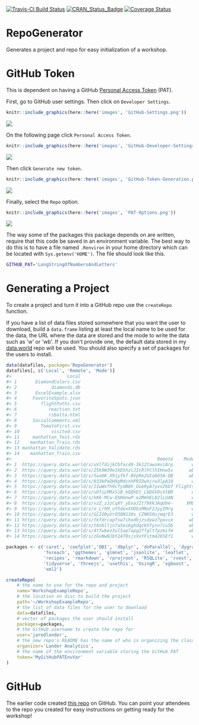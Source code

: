 <!-- README.md is generated from README.Rmd. Please edit that file -->
[![Travis-CI Build Status](https://travis-ci.org/jaredlander/RepoGenerator.svg?branch=master)](https://travis-ci.org/jaredlander/RepoGenerator) [![CRAN\_Status\_Badge](http://www.r-pkg.org/badges/version/RepoGenerator)](https://cran.r-project.org/package=RepoGenerator) [![Coverage Status](https://img.shields.io/codecov/c/github/jaredlander/RepoGenerator/master.svg)](https://codecov.io/github/jaredlander/RepoGenerator?branch=master)

RepoGenerator
=============

Generates a project and repo for easy initialization of a workshop.

GitHub Token
============

This is dependent on having a GitHub [Personal Access Token](https://blog.github.com/2013-05-16-personal-api-tokens/) (PAT).

First, go to GitHub user settings. Then click on `Developer Settings`.

``` r
knitr::include_graphics(here::here('images', 'GitHub-Settings.png'))
```

![](C:/Users/jared/Documents/Consulting/OpenSource/RepoGenerator/images/GitHub-Settings.png)

On the following page click `Personal Access Token`.

``` r
knitr::include_graphics(here::here('images', 'GitHub-Developer-Settings.png'))
```

![](C:/Users/jared/Documents/Consulting/OpenSource/RepoGenerator/images/GitHub-Developer-Settings.png)

Then click `Generate new token`.

``` r
knitr::include_graphics(here::here('images', 'GitHub-Token-Generation.png'))
```

![](C:/Users/jared/Documents/Consulting/OpenSource/RepoGenerator/images/GitHub-Token-Generation.png)

Finally, select the `Repo` option.

``` r
knitr::include_graphics(here::here('images', 'PAT-Options.png'))
```

![](C:/Users/jared/Documents/Consulting/OpenSource/RepoGenerator/images/PAT-Options.png)

The way some of the packages this package depends on are written, require that this code be saved in an environment variable. The best way to do this is to have a file named `.Renviron` in your home directory which can be located with `Sys.getenv('HOME')`. The file should look like this.

``` sh
GITHUB_PAT='LongStringOfNumbersAndLetters'
```

Generating a Project
====================

To create a project and turn it into a GitHub repo use the `createRepo` function.

If you have a list of data files stored somewhere that you want the user to download, build a `data.frame` listing at least the local name to be used for the data, the URL where the data are stored and the mode to write the data such as 'w' or 'wb'. If you don't provide one, the default data stored in my [data.world](https://data.world/landeranalytics/training) repo will be used. You should also specify a set of packages for the users to install.

``` r
data(datafiles, package='RepoGenerator')
datafiles[, c('Local', 'Remote', 'Mode')]
#>                     Local
#> 1       DiamondColors.csv
#> 2             diamonds.db
#> 3       ExcelExample.xlsx
#> 4      FavoriteSpots.json
#> 5         flightPaths.csv
#> 6            reaction.txt
#> 7            ribalta.html
#> 8      SocialComments.xml
#> 9         TomatoFirst.csv
#> 10            visited.csv
#> 11     manhattan_Test.rds
#> 12    manhattan_Train.rds
#> 13 manhattan_Validate.rds
#> 14    manhattan_Train.csv
#>                                                       Remote    Mode
#> 1  https://query.data.world/s/uVlTdijkCbfac49-3k12tawsmviArp       w
#> 2  https://query.data.world/s/Z5k9W39e1kD5hzcJIcRlFClhIHnw5v      wb
#> 3  https://query.data.world/s/5wa6K_X91yfkf-BVpRe2UIabO5A-QB      wb
#> 4  https://query.data.world/s/033kPeDH9pMdcnhPRIOwhjrw3lpA10       w
#> 5  https://query.data.world/s/IIwWxfh9cTydB8h_OueRyA7yxvZ6bf Flights
#> 6  https://query.data.world/s/uDfiLMRxSiB_kQQhEt_LbDGVOcStBR       w
#> 7  https://query.data.world/s/kK6-MCw-EbRmnwP-e2MmhEL82lLU4N       w
#> 8  https://query.data.world/s/vzZ_zJzCqXY_yExaJIt79XkJAqUbe-     XML
#> 9  https://query.data.world/s/o_LrhM_oY5dexXVDbsMNxF2JyyIMrg       w
#> 10 https://query.data.world/s/GCIO0yVrO50N130s_CZNK50ujmqrE3       w
#> 11 https://query.data.world/s/tkfdrcapfsw7ihodbjzsdywz7povce      wb
#> 12 https://query.data.world/s/t6nblljn7a5ei6ghdqzkhfynn7iu5b      wb
#> 13 https://query.data.world/s/4tfwbez3ul5ap7apg2ffgltfpzmifm      wb
#> 14 https://query.data.world/s/zGvNwNJbY2470sjsVxYFstm426SEf1       w
```

``` r
packages <- c('caret', 'coefplot','DBI', 'dbplyr', 'doParallel', 'dygraphs', 
              'foreach', 'ggthemes', 'glmnet', 'jsonlite', 'leaflet', 'odbc', 
              'recipes', 'rmarkdown', 'rprojroot', 'RSQLite', 'rvest', 
              'tidyverse', 'threejs', 'usethis', 'UsingR', 'xgboost', 'XML', 
              'xml2')
```

``` r
createRepo(
    # the name to use for the repo and project
    name='WorkshopExampleRepo', 
    # the location on disc to build the project
    path='~/WorkshopExampleRepo',
    # the list of data files for the user to download
    data=datafiles,
    # vector of packages the user should install
    packages=packages,
    # the GitHub username to create the repo for
    user='jaredlander',
    # the new repo's README has the name of who is organizing the class
    organizer='Lander Analytics',
    # the name of the environment variable storing the GitHub PAT
    token='MyGitHubPATEnvVar'
)
```

GitHub
======

The earlier code created [this repo](https://github.com/jaredlander/WorkshopExampleRepo) on GitHub. You can point your attendees to the repo you created for easy instructions on getting ready for the workshop!
